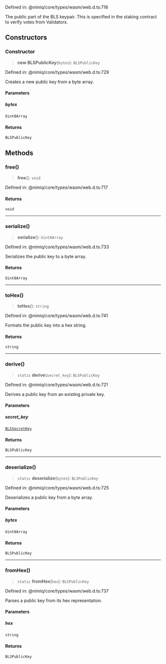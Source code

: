 Defined in: @nimiq/core/types/wasm/web.d.ts:716

The public part of the BLS keypair.
This is specified in the staking contract to verify votes from Validators.

## Constructors

### Constructor

> **new BLSPublicKey**(`bytes`): `BLSPublicKey`

Defined in: @nimiq/core/types/wasm/web.d.ts:729

Creates a new public key from a byte array.

#### Parameters

##### bytes

`Uint8Array`

#### Returns

`BLSPublicKey`

## Methods

### free()

> **free**(): `void`

Defined in: @nimiq/core/types/wasm/web.d.ts:717

#### Returns

`void`

***

### serialize()

> **serialize**(): `Uint8Array`

Defined in: @nimiq/core/types/wasm/web.d.ts:733

Serializes the public key to a byte array.

#### Returns

`Uint8Array`

***

### toHex()

> **toHex**(): `string`

Defined in: @nimiq/core/types/wasm/web.d.ts:741

Formats the public key into a hex string.

#### Returns

`string`

***

### derive()

> `static` **derive**(`secret_key`): `BLSPublicKey`

Defined in: @nimiq/core/types/wasm/web.d.ts:721

Derives a public key from an existing private key.

#### Parameters

##### secret\_key

[`BLSSecretKey`](BLSSecretKey.md)

#### Returns

`BLSPublicKey`

***

### deserialize()

> `static` **deserialize**(`bytes`): `BLSPublicKey`

Defined in: @nimiq/core/types/wasm/web.d.ts:725

Deserializes a public key from a byte array.

#### Parameters

##### bytes

`Uint8Array`

#### Returns

`BLSPublicKey`

***

### fromHex()

> `static` **fromHex**(`hex`): `BLSPublicKey`

Defined in: @nimiq/core/types/wasm/web.d.ts:737

Parses a public key from its hex representation.

#### Parameters

##### hex

`string`

#### Returns

`BLSPublicKey`
